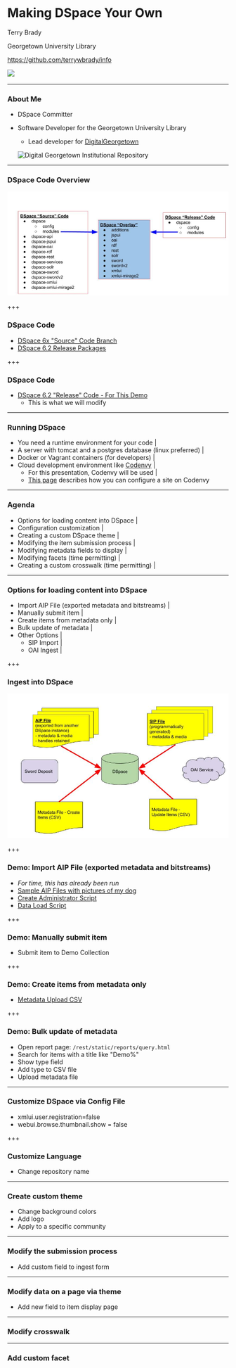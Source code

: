 # Making DSpace Your Own

Terry Brady

Georgetown University Library

https://github.com/terrywbrady/info

![](https://www.library.georgetown.edu/sites/default/files/library-logo.png)

---


### About Me

- DSpace Committer
- Software Developer for the Georgetown University Library
  - Lead developer for [DigitalGeorgetown](https://repository.library.georgetown.edu)

  ![Digital Georgetown Institutional Repository](https://repository.library.georgetown.edu/themes/ir//images/ir-logo.png)

---

### DSpace Code Overview

![DSpace Overlay Illustration](presentation-files/DSpace%20Overlays.jpg)

+++

### DSpace Code
- [DSpace 6x "Source" Code Branch](https://github.com/DSpace/DSpace/tree/dspace-6_x)
- [DSpace 6.2 Release Packages](https://github.com/DSpace/DSpace/releases/tag/dspace-6.2)

+++

### DSpace Code
- [DSpace 6.2 "Release" Code - For This Demo](https://github.com/DSpace-Labs/DSpace-rel-demo)
  - This is what we will modify

---

### Running DSpace
- You need a runtime environment for your code |
- A server with tomcat and a postgres database (linux preferred) |
- Docker or Vagrant containers (for developers) |
- Cloud development environment like [Codenvy](http://codenvy.com) |
  - For this presentation, Codenvy will be used |
  - [This page](https://github.com/DSpace-Labs/DSpace-codenvy/blob/master/README.md) describes how you can configure a site on Codenvy

---
### Agenda
- Options for loading content into DSpace |
- Configuration customization |
- Creating a custom DSpace theme |
- Modifying the item submission process |
- Modifying metadata fields to display |
- Modifying facets (time permitting) |
- Creating a custom crosswalk (time permitting) |

---

### Options for loading content into DSpace
- Import AIP File (exported metadata and bitstreams) |
- Manually submit item |
- Create items from metadata only |
- Bulk update of metadata |
- Other Options |
  - SIP Import |
  - OAI Ingest |
  
+++

### Ingest into DSpace

![DSpace Ingest Options Illustration](presentation-files/DSpaceIngest.jpg)

+++

### Demo: Import AIP File (exported metadata and bitstreams)
- _For time, this has already been run_
- [Sample AIP Files with pictures of my dog](https://github.com/DSpace-Labs/DSpace-codenvy/tree/master/TestData)
- [Create Administrator Script](https://github.com/DSpace-Labs/DSpace-codenvy/blob/master/Scripts/workspaceInit.sh#L34) 
- [Data Load Script](https://github.com/DSpace-Labs/DSpace-codenvy/blob/master/Scripts/workspaceInit.sh#L36-L43) 

+++

### Demo: Manually submit item

- Submit item to Demo Collection

+++

### Demo: Create items from metadata only

- [Metadata Upload CSV](https://github.com/DSpace-Labs/DSpace-codenvy/blob/master/TestData/metadataUpload.csv)

+++

### Demo: Bulk update of metadata

- Open report page: `/rest/static/reports/query.html`
- Search for items with a title like "Demo%"
- Show type field
- Add type to CSV file
- Upload metadata file

---

### Customize DSpace via Config File

- xmlui.user.registration=false
- webui.browse.thumbnail.show = false

+++

### Customize Language
- Change repository name

---
### Create custom theme

- Change background colors
- Add logo
- Apply to a specific community

---
### Modify the submission process

- Add custom field to ingest form

---
### Modify data on a page via theme

- Add new field to item display page

---
### Modify crosswalk

---
### Add custom facet
